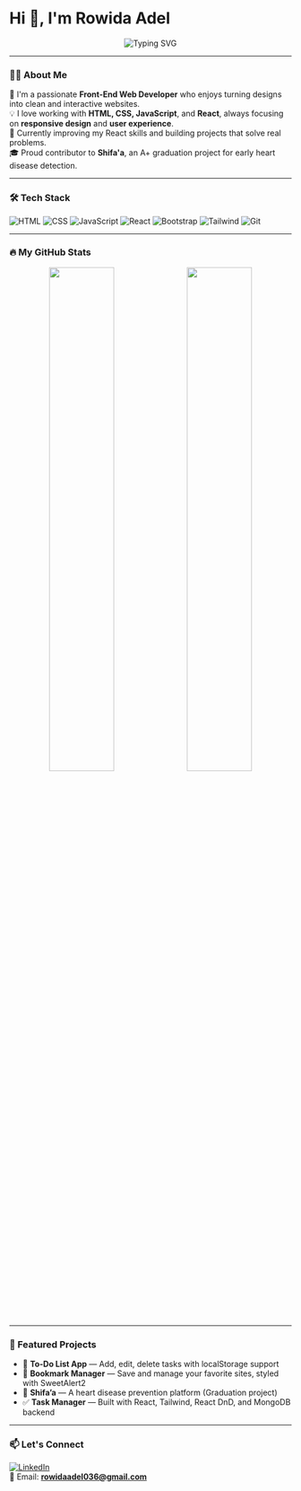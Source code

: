 <h1>Hi 👋, I'm Rowida Adel</h1>

<p align="center">
  <img src="https://readme-typing-svg.demolab.com?font=Fira+Code&size=22&pause=1000&color=F75C7E&center=true&vCenter=true&width=435&lines=React+Front-End+Web+Developer;Lifelong+Learner" alt="Typing SVG" />
</p>

---

### 👩‍💻 About Me

🌟 I'm a passionate **Front-End Web Developer** who enjoys turning designs into clean and interactive websites.  
💡 I love working with **HTML, CSS, JavaScript**, and **React**, always focusing on **responsive design** and **user experience**.  
🚀 Currently improving my React skills and building projects that solve real problems.  
🎓 Proud contributor to **Shifa'a**, an A+ graduation project for early heart disease detection.  

---

### 🛠️ Tech Stack

![HTML](https://img.shields.io/badge/-HTML5-E34F26?logo=html5&logoColor=white&style=flat-square)
![CSS](https://img.shields.io/badge/-CSS3-1572B6?logo=css3&logoColor=white&style=flat-square)
![JavaScript](https://img.shields.io/badge/-JavaScript-F7DF1E?logo=javascript&logoColor=black&style=flat-square)
![React](https://img.shields.io/badge/-React-61DAFB?logo=react&logoColor=black&style=flat-square)
![Bootstrap](https://img.shields.io/badge/-Bootstrap-7952B3?logo=bootstrap&logoColor=white&style=flat-square)
![Tailwind](https://img.shields.io/badge/-Tailwind_CSS-38B2AC?logo=tailwind-css&logoColor=white&style=flat-square)
![Git](https://img.shields.io/badge/-Git-F05032?logo=git&logoColor=white&style=flat-square)

---

### 🔥 My GitHub Stats

<p align="center">
  <img width="48%" src="https://github-readme-stats.vercel.app/api?username=rowidaadel&show_icons=true&theme=radical" />
  <img width="48%" src="https://github-readme-streak-stats.herokuapp.com/?user=rowidaadel&theme=radical" />
</p>

---

### 📂 Featured Projects

- 📝 **To-Do List App** — Add, edit, delete tasks with localStorage support  
- 🔖 **Bookmark Manager** — Save and manage your favorite sites, styled with SweetAlert2  
- 💊 **Shifa’a** — A heart disease prevention platform (Graduation project)  
- ✅ **Task Manager** — Built with React, Tailwind, React DnD, and MongoDB backend

---

### 📫 Let's Connect

[![LinkedIn](https://img.shields.io/badge/-LinkedIn-0077B5?logo=linkedin&logoColor=white)](https://www.linkedin.com/in/rowida-adel1/)  
📧 Email: **rowidaadel036@gmail.com** 

